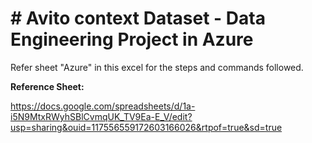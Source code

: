 # # **Avito context Dataset - Data Engineering Project in Azure**


Refer sheet "Azure" in this excel for the steps and commands followed.


**Reference Sheet:**

https://docs.google.com/spreadsheets/d/1a-i5N9MtxRWyhSBlCvmqUK_TV9Ea-E_V/edit?usp=sharing&ouid=117556559172603166026&rtpof=true&sd=true

